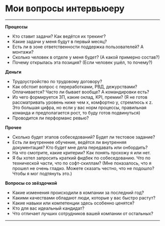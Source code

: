 # Мои вопросы интервьюеру

---

**Процессы**

* Кто ставит задачи? Как ведётся их трекинг?
* Какие задачи у меня будут в первый месяц?
* Есть ли в зоне ответственности поддержка пользователей? А монтажи?
* Сколько человек в отделе у меня будет? (А какой примерно состав?)
* Почему открылась эта позиция? (Если человек ушёл, то почему?)


**Деньги**

 * Трудоустройство по трудовому договору?
 * Как обстоит вопрос с переработками, РВД, дежурствами? Оплачивается? Часто ли бывает вообще? А командировки есть?
 * Из чего формируется ЗП, какие оклад, KPI, премии? (Я не готов рассматривать уровень ниже чем x, комфортно y, стремлюсь к z. Это большая цифра, но если у вас норм процессы, правильная команда и предполагается рост, то буду готов подвинуться)
 * Проводится ли перформанс ревью?

 
**Прочее**

 * Сколько будет этапов собеседований? Будет ли тестовое задание?
 * Есть ли внутреннее обучение, ведётся ли внутренняя документация? Кто будет мне дела передавать или онбордить?
 * На что смотрите, какие критерии? Как понять прохожу я или нет.
 * Я бы хотел запросить краткий фидбек по собеседованию. Что по технической части, что по софт-скиллам? (Мне показалось, что я прошел не очень гладко. Можете сказать честно, что не подошло? Чтобы я мог подтянуть это.)

 
**Вопросы со звёздочкой**
 
 * Какие изменения происходили в компании за последний год?
 * Какими качествами обладают люди, которые у вас быстро растут?
 * Какие навыки или компетенции здесь особенно ценятся?
 * Кто для вас идеальный кандидат?
 * Что отличает лучших сотрудников вашей компании от остальных?
 
 ---
